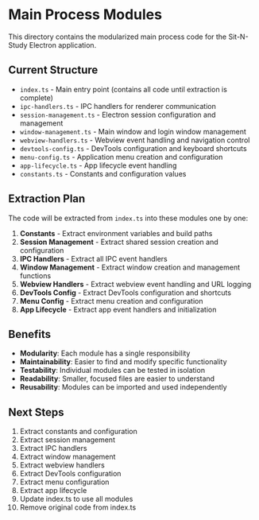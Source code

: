 # Main Process Modules

This directory contains the modularized main process code for the Sit-N-Study Electron application.

## Current Structure

- `index.ts` - Main entry point (contains all code until extraction is complete)
- `ipc-handlers.ts` - IPC handlers for renderer communication
- `session-management.ts` - Electron session configuration and management
- `window-management.ts` - Main window and login window management
- `webview-handlers.ts` - Webview event handling and navigation control
- `devtools-config.ts` - DevTools configuration and keyboard shortcuts
- `menu-config.ts` - Application menu creation and configuration
- `app-lifecycle.ts` - App lifecycle event handling
- `constants.ts` - Constants and configuration values

## Extraction Plan

The code will be extracted from `index.ts` into these modules one by one:

1. **Constants** - Extract environment variables and build paths
2. **Session Management** - Extract shared session creation and configuration
3. **IPC Handlers** - Extract all IPC event handlers
4. **Window Management** - Extract window creation and management functions
5. **Webview Handlers** - Extract webview event handling and URL logging
6. **DevTools Config** - Extract DevTools configuration and shortcuts
7. **Menu Config** - Extract menu creation and configuration
8. **App Lifecycle** - Extract app event handlers and initialization

## Benefits

- **Modularity**: Each module has a single responsibility
- **Maintainability**: Easier to find and modify specific functionality
- **Testability**: Individual modules can be tested in isolation
- **Readability**: Smaller, focused files are easier to understand
- **Reusability**: Modules can be imported and used independently

## Next Steps

1. Extract constants and configuration
2. Extract session management
3. Extract IPC handlers
4. Extract window management
5. Extract webview handlers
6. Extract DevTools configuration
7. Extract menu configuration
8. Extract app lifecycle
9. Update index.ts to use all modules
10. Remove original code from index.ts
